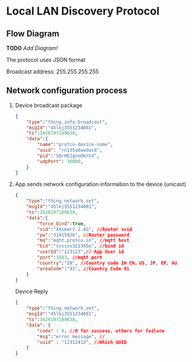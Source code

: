 
# Local LAN Discovery Protocol  

## Flow Diagram  

**TODO** _Add Diagram!_  

The protocol uses JSON format  

Broadcast address: 255.255.255.255  

## Network configuration process  

1. Device broadcast package

    ```JSON
    {
        "type":"thing.info.broadcast",
        "msgId":"45lkj3551234001",
        "ts":1626197189638,
        "data":{
            "name":"protco-device-name",
            "uuid": "rn135adawdasd",
            "pid":"S8rHEJgnoOkntd",
            "udpPort": 30000,
        }
    }
    ```

2. App sends network configuration information to the device (unicast)

    ```JSON
    {
        "type":"thing.network.set",
        "msgId":"45lkj3551234001",
        "ts":1626197189638,
        "data":{
            "force_bind":true,
            "sid":"XXsmart-2.4G", //Router ssid
            "pw":"31415926", //Router password
            "mq":"mqtt.protco.in", //mqtt host
            "bid":"ssssss321345e", //bind id
            "userId":"123123",// App User id
            "port":1883, //mqtt port
            "country":"IN", //Country code IN CN，US, JP, EP, AU
            "areaCode":"91", //Country Code 91
        }
    }
    ```

    Device Reply

    ```JSON
    {
        "type":"thing.network.set",
        "msgId":"45lkj3551234001",
        "ts":1626197189638,
        "data": {
            "code" : 0, //0 for success, others for failure
            "msg":"error message", //
            "uuid" : "12312412", //Which UUID
        }
    }
    ```
